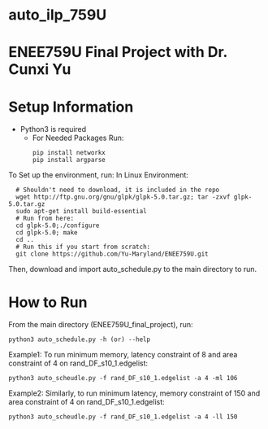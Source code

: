 # auto_ilp_759U
ENEE759U Final Project 
with Dr. Cunxi Yu
====================================

Setup Information 
====================================
  - Python3 is required
      - For Needed Packages Run:
        ```shell
        pip install networkx
        pip install argparse
        ```
To Set up the environment, run:
  In Linux Environment:
  ```shell
    # Shouldn't need to download, it is included in the repo
    wget http://ftp.gnu.org/gnu/glpk/glpk-5.0.tar.gz; tar -zxvf glpk-5.0.tar.gz
    sudo apt-get install build-essential
    # Run from here:
    cd glpk-5.0;./configure
    cd glpk-5.0; make
    cd ..
    # Run this if you start from scratch:
    git clone https://github.com/Yu-Maryland/ENEE759U.git
  ```
  Then, download and import auto_schedule.py to the main directory to run.

How to Run 
====================================
From the main directory (ENEE759U_final_project), run:
  ```shell
  python3 auto_schedule.py -h (or) --help
 ```
Example1: 
  To run minimum memory, latency constraint of 8 and area constraint of 4 on rand_DF_s10_1.edgelist:
  ```shell
  python3 auto_scheudle.py -f rand_DF_s10_1.edgelist -a 4 -ml 106
  ```

Example2: 
  Similarly, to run minimum latency, memory constraint of 150 and area constraint of 4 on rand_DF_s10_1.edgelist:
  ```shell
  python3 auto_scheudle.py -f rand_DF_s10_1.edgelist -a 4 -ll 150
  ```
